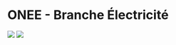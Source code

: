 # ONEE - Branche Électricité

![](https://user-images.githubusercontent.com/4665040/101262205-36642e80-373d-11eb-8ba4-2003adebf6f1.jpeg)
![](https://user-images.githubusercontent.com/4665040/101262209-3c5a0f80-373d-11eb-95b1-0f166d44a119.jpeg)
